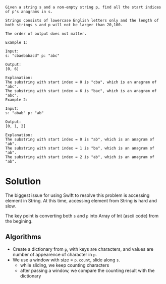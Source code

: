 ```
Given a string s and a non-empty string p, find all the start indices of p's anagrams in s.

Strings consists of lowercase English letters only and the length of both strings s and p will not be larger than 20,100.

The order of output does not matter.

Example 1:

Input:
s: "cbaebabacd" p: "abc"

Output:
[0, 6]

Explanation:
The substring with start index = 0 is "cba", which is an anagram of "abc".
The substring with start index = 6 is "bac", which is an anagram of "abc".
Example 2:

Input:
s: "abab" p: "ab"

Output:
[0, 1, 2]

Explanation:
The substring with start index = 0 is "ab", which is an anagram of "ab".
The substring with start index = 1 is "ba", which is an anagram of "ab".
The substring with start index = 2 is "ab", which is an anagram of "ab".
```

# Solution

The biggest issue for using Swift to resolve this problem is accessing element in String.
At this time, accessing element from String is hard and slow.

The key point is converting both `s` and `p` into Array of Int (ascii code) from the begining.

## Algorithms
- Create a dictionary from `p`, with keys are characters, and values are number of appearence of character in `p`.
- We use a window with size = `p.count`, slide along `s`.
    - while sliding, we keep counting characters
    - after passing a window, we compare the counting result with the dictionary
